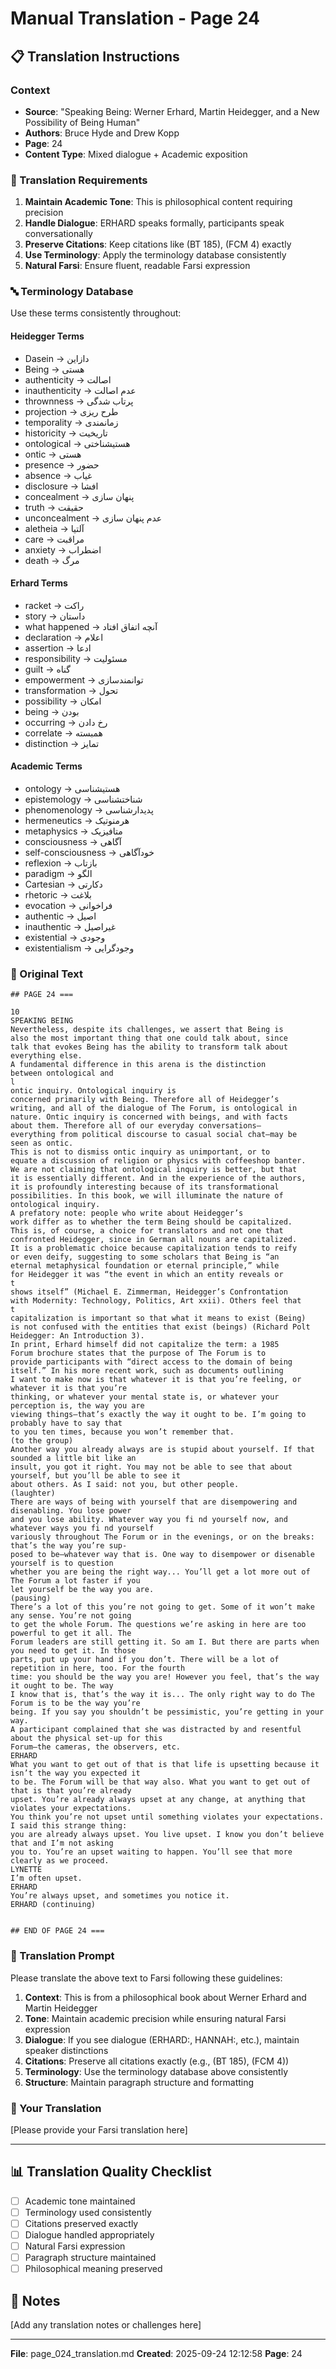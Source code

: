 # Manual Translation - Page 24

## 📋 Translation Instructions

### Context
- **Source**: "Speaking Being: Werner Erhard, Martin Heidegger, and a New Possibility of Being Human"
- **Authors**: Bruce Hyde and Drew Kopp
- **Page**: 24
- **Content Type**: Mixed dialogue + Academic exposition

### 🎯 Translation Requirements

1. **Maintain Academic Tone**: This is philosophical content requiring precision
2. **Handle Dialogue**: ERHARD speaks formally, participants speak conversationally
3. **Preserve Citations**: Keep citations like (BT 185), (FCM 4) exactly
4. **Use Terminology**: Apply the terminology database consistently
5. **Natural Farsi**: Ensure fluent, readable Farsi expression

### 🔤 Terminology Database

Use these terms consistently throughout:

#### Heidegger Terms
- Dasein → دازاین
- Being → هستی
- authenticity → اصالت
- inauthenticity → عدم اصالت
- thrownness → پرتاب شدگی
- projection → طرح ریزی
- temporality → زمانمندی
- historicity → تاریخیت
- ontological → هستیشناختی
- ontic → هستی
- presence → حضور
- absence → غیاب
- disclosure → افشا
- concealment → پنهان سازی
- truth → حقیقت
- unconcealment → عدم پنهان سازی
- aletheia → آلتیا
- care → مراقبت
- anxiety → اضطراب
- death → مرگ

#### Erhard Terms
- racket → راکت
- story → داستان
- what happened → آنچه اتفاق افتاد
- declaration → اعلام
- assertion → ادعا
- responsibility → مسئولیت
- guilt → گناه
- empowerment → توانمندسازی
- transformation → تحول
- possibility → امکان
- being → بودن
- occurring → رخ دادن
- correlate → همبسته
- distinction → تمایز

#### Academic Terms
- ontology → هستیشناسی
- epistemology → شناختشناسی
- phenomenology → پدیدارشناسی
- hermeneutics → هرمنوتیک
- metaphysics → متافیزیک
- consciousness → آگاهی
- self-consciousness → خودآگاهی
- reflexion → بازتاب
- paradigm → الگو
- Cartesian → دکارتی
- rhetoric → بلاغت
- evocation → فراخوانی
- authentic → اصیل
- inauthentic → غیراصیل
- existential → وجودی
- existentialism → وجودگرایی


### 📝 Original Text

```
## PAGE 24 ===

10
SPEAKING BEING
Nevertheless, despite its challenges, we assert that Being is 
also the most important thing that one could talk about, since 
talk that evokes Being has the ability to transform talk about 
everything else.
A fundamental difference in this arena is the distinction
between ontological and 
l
ontic inquiry. Ontological inquiry is 
concerned primarily with Being. Therefore all of Heidegger’s
writing, and all of the dialogue of The Forum, is ontological in 
nature. Ontic inquiry is concerned with beings, and with facts 
about them. Therefore all of our everyday conversations—
everything from political discourse to casual social chat—may be
seen as ontic. 
This is not to dismiss ontic inquiry as unimportant, or to 
equate a discussion of religion or physics with coffeeshop banter. 
We are not claiming that ontological inquiry is better, but that 
it is essentially different. And in the experience of the authors, 
it is profoundly interesting because of its transformational 
possibilities. In this book, we will illuminate the nature of 
ontological inquiry.
A prefatory note: people who write about Heidegger’s 
work differ as to whether the term Being should be capitalized.
This is, of course, a choice for translators and not one that 
confronted Heidegger, since in German all nouns are capitalized. 
It is a problematic choice because capitalization tends to reify 
or even deify, suggesting to some scholars that Being is “an 
eternal metaphysical foundation or eternal principle,” while 
for Heidegger it was “the event in which an entity reveals or 
t
shows itself” (Michael E. Zimmerman, Heidegger’s Confrontation 
with Modernity: Technology, Politics, Art xxii). Others feel that
t
capitalization is important so that what it means to exist (Being)
is not confused with the entities that exist (beings) (Richard Polt
Heidegger: An Introduction 3). 
In print, Erhard himself did not capitalize the term: a 1985 
Forum brochure states that the purpose of The Forum is to 
provide participants with “direct access to the domain of being 
itself.” In his more recent work, such as documents outlining 
I want to make now is that whatever it is that you’re feeling, or whatever it is that you’re
thinking, or whatever your mental state is, or whatever your perception is, the way you are
viewing things—that’s exactly the way it ought to be. I’m going to probably have to say that 
to you ten times, because you won’t remember that.
(to the group)
Another way you already always are is stupid about yourself. If that sounded a little bit like an
insult, you got it right. You may not be able to see that about yourself, but you’ll be able to see it
about others. As I said: not you, but other people.
(laughter)
There are ways of being with yourself that are disempowering and disenabling. You lose power 
and you lose ability. Whatever way you fi nd yourself now, and whatever ways you fi nd yourself 
variously throughout The Forum or in the evenings, or on the breaks: that’s the way you’re sup-
posed to be—whatever way that is. One way to disempower or disenable yourself is to question
whether you are being the right way... You’ll get a lot more out of The Forum a lot faster if you 
let yourself be the way you are.
(pausing)
There’s a lot of this you’re not going to get. Some of it won’t make any sense. You’re not going 
to get the whole Forum. The questions we’re asking in here are too powerful to get it all. The 
Forum leaders are still getting it. So am I. But there are parts when you need to get it. In those
parts, put up your hand if you don’t. There will be a lot of repetition in here, too. For the fourth
time: you should be the way you are! However you feel, that’s the way it ought to be. The way 
I know that is, that’s the way it is... The only right way to do The Forum is to be the way you’re 
being. If you say you shouldn’t be pessimistic, you’re getting in your way.
A participant complained that she was distracted by and resentful about the physical set-up for this 
Forum—the cameras, the observers, etc.
ERHARD
What you want to get out of that is that life is upsetting because it isn’t the way you expected it 
to be. The Forum will be that way also. What you want to get out of that is that you’re already 
upset. You’re already always upset at any change, at anything that violates your expectations. 
You think you’re not upset until something violates your expectations. I said this strange thing:
you are already always upset. You live upset. I know you don’t believe that and I’m not asking 
you to. You’re an upset waiting to happen. You’ll see that more clearly as we proceed.
LYNETTE
I’m often upset.
ERHARD
You’re always upset, and sometimes you notice it.
ERHARD (continuing)


## END OF PAGE 24 ===
```

### 🤖 Translation Prompt

Please translate the above text to Farsi following these guidelines:

1. **Context**: This is from a philosophical book about Werner Erhard and Martin Heidegger
2. **Tone**: Maintain academic precision while ensuring natural Farsi expression
3. **Dialogue**: If you see dialogue (ERHARD:, HANNAH:, etc.), maintain speaker distinctions
4. **Citations**: Preserve all citations exactly (e.g., (BT 185), (FCM 4))
5. **Terminology**: Use the terminology database above consistently
6. **Structure**: Maintain paragraph structure and formatting

### 📄 Your Translation

[Please provide your Farsi translation here]

---

## 📊 Translation Quality Checklist

- [ ] Academic tone maintained
- [ ] Terminology used consistently
- [ ] Citations preserved exactly
- [ ] Dialogue handled appropriately
- [ ] Natural Farsi expression
- [ ] Paragraph structure maintained
- [ ] Philosophical meaning preserved

## 📝 Notes

[Add any translation notes or challenges here]

---

**File**: page_024_translation.md
**Created**: 2025-09-24 12:12:58
**Page**: 24

